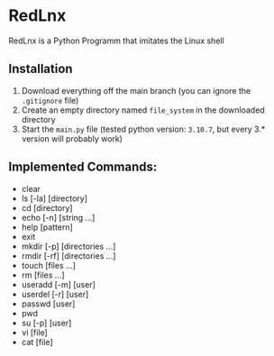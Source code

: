 # RedLnx
RedLnx is a Python Programm that imitates the Linux shell

## Installation
1. Download everything off the main branch (you can ignore the `.gitignore` file)
2. Create an empty directory named `file_system` in the downloaded directory
3. Start the `main.py` file (tested python version: `3.10.7`, but every 3.* version will probably work)

## Implemented Commands:
- clear
- ls [-la] [directory]
- cd [directory]
- echo [-n] [string ...]
- help [pattern]
- exit
- mkdir [-p] [directories ...]
- rmdir [-rf] [directories ...]
- touch [files ...]
- rm [files ...]
- useradd [-m] [user]
- userdel [-r] [user]
- passwd [user]
- pwd
- su [-p] [user]
- vi [file]
- cat [file]
